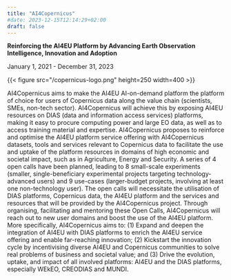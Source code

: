 ```yaml
---
title: "AI4Copernicus"
#date: 2023-12-15T12:14:29+02:00
draft: false
---
```


**Reinforcing the AI4EU Platform by Advancing Earth Observation Intelligence, Innovation and Adoption**

January 1, 2021 - December 31, 2023

{{< figure src="/copernicus-logo.png" height=250 width=400 >}}

AI4Copernicus aims to make the AI4EU AI-on-demand platform the platform of choice for users of Copernicus data along the value chain (scientists, SMEs, non-tech sector). AI4Copernicus will achieve this by exposing AI4EU resources on DIAS (data and information access services) platforms, making it easy to procure computing power and large EO data, as well as to access training material and expertise. AI4Copernicus proposes to reinforce and optimise the AI4EU platform service offering with AI4Copernicus datasets, tools and services relevant to Copernicus data to facilitate the use and uptake of the platform resources in domains of high economic and societal impact, such as in Agriculture, Energy and Security. A series of 4 open calls have been planned, leading to 8 small-scale experiments (smaller, single-beneficiary experimental projects targeting technology-advanced users) and 9 use-cases (larger-budget projects, involving at least one non-technology user). The open calls will necessitate the utilisation of DIAS platforms, Copernicus data, the AI4EU platform and the services and resources that will be provided by the AI4Copernicus project. Through organising, facilitating and mentoring these Open Calls, AI4Copernicus will reach out to new user domains and boost the use of the AI4EU platform. More specifically, AI4Copernicus aims to: (1) Expand and deepen the integration of AI4EU with DIAS platforms to enrich the AI4EU service offering and enable far-reaching innovation; (2) Kickstart the innovation cycle by incentivising diverse AI4EU and Copernicus communities to solve real problems of business and societal value; and (3) Drive the evolution, uptake, and impact of all involved platforms: AI4EU and the DIAS platforms, especially WEkEO, CREODIAS and MUNDI.

